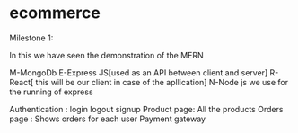 # ecommerce


Milestone 1:

In this we have seen the demonstration of the MERN

M-MongoDb
E-Express JS[used as an API between client and server]
R-React[ this will be our client in case of the apllication] 
N-Node js we use for the running of express

Authentication : login logout signup
Product page: All the products
Orders page : Shows orders for each user
Payment gateway
